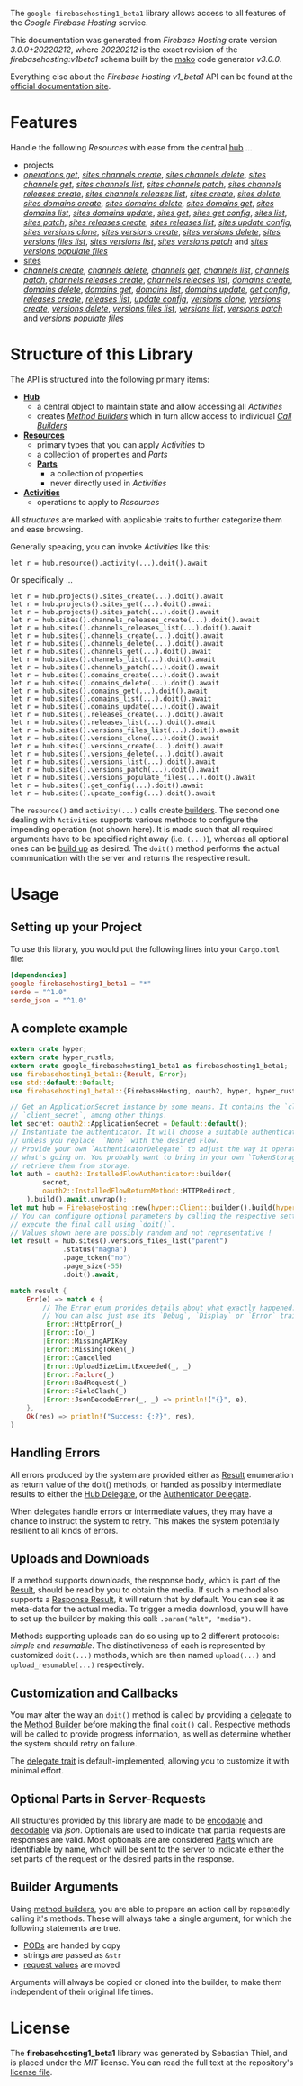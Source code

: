 <!---
DO NOT EDIT !
This file was generated automatically from 'src/mako/api/README.md.mako'
DO NOT EDIT !
-->
The `google-firebasehosting1_beta1` library allows access to all features of the *Google Firebase Hosting* service.

This documentation was generated from *Firebase Hosting* crate version *3.0.0+20220212*, where *20220212* is the exact revision of the *firebasehosting:v1beta1* schema built by the [mako](http://www.makotemplates.org/) code generator *v3.0.0*.

Everything else about the *Firebase Hosting* *v1_beta1* API can be found at the
[official documentation site](https://firebase.google.com/docs/hosting/).
# Features

Handle the following *Resources* with ease from the central [hub](https://docs.rs/google-firebasehosting1_beta1/3.0.0+20220212/google_firebasehosting1_beta1/FirebaseHosting) ... 

* projects
 * [*operations get*](https://docs.rs/google-firebasehosting1_beta1/3.0.0+20220212/google_firebasehosting1_beta1/api::ProjectOperationGetCall), [*sites channels create*](https://docs.rs/google-firebasehosting1_beta1/3.0.0+20220212/google_firebasehosting1_beta1/api::ProjectSiteChannelCreateCall), [*sites channels delete*](https://docs.rs/google-firebasehosting1_beta1/3.0.0+20220212/google_firebasehosting1_beta1/api::ProjectSiteChannelDeleteCall), [*sites channels get*](https://docs.rs/google-firebasehosting1_beta1/3.0.0+20220212/google_firebasehosting1_beta1/api::ProjectSiteChannelGetCall), [*sites channels list*](https://docs.rs/google-firebasehosting1_beta1/3.0.0+20220212/google_firebasehosting1_beta1/api::ProjectSiteChannelListCall), [*sites channels patch*](https://docs.rs/google-firebasehosting1_beta1/3.0.0+20220212/google_firebasehosting1_beta1/api::ProjectSiteChannelPatchCall), [*sites channels releases create*](https://docs.rs/google-firebasehosting1_beta1/3.0.0+20220212/google_firebasehosting1_beta1/api::ProjectSiteChannelReleaseCreateCall), [*sites channels releases list*](https://docs.rs/google-firebasehosting1_beta1/3.0.0+20220212/google_firebasehosting1_beta1/api::ProjectSiteChannelReleaseListCall), [*sites create*](https://docs.rs/google-firebasehosting1_beta1/3.0.0+20220212/google_firebasehosting1_beta1/api::ProjectSiteCreateCall), [*sites delete*](https://docs.rs/google-firebasehosting1_beta1/3.0.0+20220212/google_firebasehosting1_beta1/api::ProjectSiteDeleteCall), [*sites domains create*](https://docs.rs/google-firebasehosting1_beta1/3.0.0+20220212/google_firebasehosting1_beta1/api::ProjectSiteDomainCreateCall), [*sites domains delete*](https://docs.rs/google-firebasehosting1_beta1/3.0.0+20220212/google_firebasehosting1_beta1/api::ProjectSiteDomainDeleteCall), [*sites domains get*](https://docs.rs/google-firebasehosting1_beta1/3.0.0+20220212/google_firebasehosting1_beta1/api::ProjectSiteDomainGetCall), [*sites domains list*](https://docs.rs/google-firebasehosting1_beta1/3.0.0+20220212/google_firebasehosting1_beta1/api::ProjectSiteDomainListCall), [*sites domains update*](https://docs.rs/google-firebasehosting1_beta1/3.0.0+20220212/google_firebasehosting1_beta1/api::ProjectSiteDomainUpdateCall), [*sites get*](https://docs.rs/google-firebasehosting1_beta1/3.0.0+20220212/google_firebasehosting1_beta1/api::ProjectSiteGetCall), [*sites get config*](https://docs.rs/google-firebasehosting1_beta1/3.0.0+20220212/google_firebasehosting1_beta1/api::ProjectSiteGetConfigCall), [*sites list*](https://docs.rs/google-firebasehosting1_beta1/3.0.0+20220212/google_firebasehosting1_beta1/api::ProjectSiteListCall), [*sites patch*](https://docs.rs/google-firebasehosting1_beta1/3.0.0+20220212/google_firebasehosting1_beta1/api::ProjectSitePatchCall), [*sites releases create*](https://docs.rs/google-firebasehosting1_beta1/3.0.0+20220212/google_firebasehosting1_beta1/api::ProjectSiteReleaseCreateCall), [*sites releases list*](https://docs.rs/google-firebasehosting1_beta1/3.0.0+20220212/google_firebasehosting1_beta1/api::ProjectSiteReleaseListCall), [*sites update config*](https://docs.rs/google-firebasehosting1_beta1/3.0.0+20220212/google_firebasehosting1_beta1/api::ProjectSiteUpdateConfigCall), [*sites versions clone*](https://docs.rs/google-firebasehosting1_beta1/3.0.0+20220212/google_firebasehosting1_beta1/api::ProjectSiteVersionCloneCall), [*sites versions create*](https://docs.rs/google-firebasehosting1_beta1/3.0.0+20220212/google_firebasehosting1_beta1/api::ProjectSiteVersionCreateCall), [*sites versions delete*](https://docs.rs/google-firebasehosting1_beta1/3.0.0+20220212/google_firebasehosting1_beta1/api::ProjectSiteVersionDeleteCall), [*sites versions files list*](https://docs.rs/google-firebasehosting1_beta1/3.0.0+20220212/google_firebasehosting1_beta1/api::ProjectSiteVersionFileListCall), [*sites versions list*](https://docs.rs/google-firebasehosting1_beta1/3.0.0+20220212/google_firebasehosting1_beta1/api::ProjectSiteVersionListCall), [*sites versions patch*](https://docs.rs/google-firebasehosting1_beta1/3.0.0+20220212/google_firebasehosting1_beta1/api::ProjectSiteVersionPatchCall) and [*sites versions populate files*](https://docs.rs/google-firebasehosting1_beta1/3.0.0+20220212/google_firebasehosting1_beta1/api::ProjectSiteVersionPopulateFileCall)
* [sites](https://docs.rs/google-firebasehosting1_beta1/3.0.0+20220212/google_firebasehosting1_beta1/api::Site)
 * [*channels create*](https://docs.rs/google-firebasehosting1_beta1/3.0.0+20220212/google_firebasehosting1_beta1/api::SiteChannelCreateCall), [*channels delete*](https://docs.rs/google-firebasehosting1_beta1/3.0.0+20220212/google_firebasehosting1_beta1/api::SiteChannelDeleteCall), [*channels get*](https://docs.rs/google-firebasehosting1_beta1/3.0.0+20220212/google_firebasehosting1_beta1/api::SiteChannelGetCall), [*channels list*](https://docs.rs/google-firebasehosting1_beta1/3.0.0+20220212/google_firebasehosting1_beta1/api::SiteChannelListCall), [*channels patch*](https://docs.rs/google-firebasehosting1_beta1/3.0.0+20220212/google_firebasehosting1_beta1/api::SiteChannelPatchCall), [*channels releases create*](https://docs.rs/google-firebasehosting1_beta1/3.0.0+20220212/google_firebasehosting1_beta1/api::SiteChannelReleaseCreateCall), [*channels releases list*](https://docs.rs/google-firebasehosting1_beta1/3.0.0+20220212/google_firebasehosting1_beta1/api::SiteChannelReleaseListCall), [*domains create*](https://docs.rs/google-firebasehosting1_beta1/3.0.0+20220212/google_firebasehosting1_beta1/api::SiteDomainCreateCall), [*domains delete*](https://docs.rs/google-firebasehosting1_beta1/3.0.0+20220212/google_firebasehosting1_beta1/api::SiteDomainDeleteCall), [*domains get*](https://docs.rs/google-firebasehosting1_beta1/3.0.0+20220212/google_firebasehosting1_beta1/api::SiteDomainGetCall), [*domains list*](https://docs.rs/google-firebasehosting1_beta1/3.0.0+20220212/google_firebasehosting1_beta1/api::SiteDomainListCall), [*domains update*](https://docs.rs/google-firebasehosting1_beta1/3.0.0+20220212/google_firebasehosting1_beta1/api::SiteDomainUpdateCall), [*get config*](https://docs.rs/google-firebasehosting1_beta1/3.0.0+20220212/google_firebasehosting1_beta1/api::SiteGetConfigCall), [*releases create*](https://docs.rs/google-firebasehosting1_beta1/3.0.0+20220212/google_firebasehosting1_beta1/api::SiteReleaseCreateCall), [*releases list*](https://docs.rs/google-firebasehosting1_beta1/3.0.0+20220212/google_firebasehosting1_beta1/api::SiteReleaseListCall), [*update config*](https://docs.rs/google-firebasehosting1_beta1/3.0.0+20220212/google_firebasehosting1_beta1/api::SiteUpdateConfigCall), [*versions clone*](https://docs.rs/google-firebasehosting1_beta1/3.0.0+20220212/google_firebasehosting1_beta1/api::SiteVersionCloneCall), [*versions create*](https://docs.rs/google-firebasehosting1_beta1/3.0.0+20220212/google_firebasehosting1_beta1/api::SiteVersionCreateCall), [*versions delete*](https://docs.rs/google-firebasehosting1_beta1/3.0.0+20220212/google_firebasehosting1_beta1/api::SiteVersionDeleteCall), [*versions files list*](https://docs.rs/google-firebasehosting1_beta1/3.0.0+20220212/google_firebasehosting1_beta1/api::SiteVersionFileListCall), [*versions list*](https://docs.rs/google-firebasehosting1_beta1/3.0.0+20220212/google_firebasehosting1_beta1/api::SiteVersionListCall), [*versions patch*](https://docs.rs/google-firebasehosting1_beta1/3.0.0+20220212/google_firebasehosting1_beta1/api::SiteVersionPatchCall) and [*versions populate files*](https://docs.rs/google-firebasehosting1_beta1/3.0.0+20220212/google_firebasehosting1_beta1/api::SiteVersionPopulateFileCall)




# Structure of this Library

The API is structured into the following primary items:

* **[Hub](https://docs.rs/google-firebasehosting1_beta1/3.0.0+20220212/google_firebasehosting1_beta1/FirebaseHosting)**
    * a central object to maintain state and allow accessing all *Activities*
    * creates [*Method Builders*](https://docs.rs/google-firebasehosting1_beta1/3.0.0+20220212/google_firebasehosting1_beta1/client::MethodsBuilder) which in turn
      allow access to individual [*Call Builders*](https://docs.rs/google-firebasehosting1_beta1/3.0.0+20220212/google_firebasehosting1_beta1/client::CallBuilder)
* **[Resources](https://docs.rs/google-firebasehosting1_beta1/3.0.0+20220212/google_firebasehosting1_beta1/client::Resource)**
    * primary types that you can apply *Activities* to
    * a collection of properties and *Parts*
    * **[Parts](https://docs.rs/google-firebasehosting1_beta1/3.0.0+20220212/google_firebasehosting1_beta1/client::Part)**
        * a collection of properties
        * never directly used in *Activities*
* **[Activities](https://docs.rs/google-firebasehosting1_beta1/3.0.0+20220212/google_firebasehosting1_beta1/client::CallBuilder)**
    * operations to apply to *Resources*

All *structures* are marked with applicable traits to further categorize them and ease browsing.

Generally speaking, you can invoke *Activities* like this:

```Rust,ignore
let r = hub.resource().activity(...).doit().await
```

Or specifically ...

```ignore
let r = hub.projects().sites_create(...).doit().await
let r = hub.projects().sites_get(...).doit().await
let r = hub.projects().sites_patch(...).doit().await
let r = hub.sites().channels_releases_create(...).doit().await
let r = hub.sites().channels_releases_list(...).doit().await
let r = hub.sites().channels_create(...).doit().await
let r = hub.sites().channels_delete(...).doit().await
let r = hub.sites().channels_get(...).doit().await
let r = hub.sites().channels_list(...).doit().await
let r = hub.sites().channels_patch(...).doit().await
let r = hub.sites().domains_create(...).doit().await
let r = hub.sites().domains_delete(...).doit().await
let r = hub.sites().domains_get(...).doit().await
let r = hub.sites().domains_list(...).doit().await
let r = hub.sites().domains_update(...).doit().await
let r = hub.sites().releases_create(...).doit().await
let r = hub.sites().releases_list(...).doit().await
let r = hub.sites().versions_files_list(...).doit().await
let r = hub.sites().versions_clone(...).doit().await
let r = hub.sites().versions_create(...).doit().await
let r = hub.sites().versions_delete(...).doit().await
let r = hub.sites().versions_list(...).doit().await
let r = hub.sites().versions_patch(...).doit().await
let r = hub.sites().versions_populate_files(...).doit().await
let r = hub.sites().get_config(...).doit().await
let r = hub.sites().update_config(...).doit().await
```

The `resource()` and `activity(...)` calls create [builders][builder-pattern]. The second one dealing with `Activities` 
supports various methods to configure the impending operation (not shown here). It is made such that all required arguments have to be 
specified right away (i.e. `(...)`), whereas all optional ones can be [build up][builder-pattern] as desired.
The `doit()` method performs the actual communication with the server and returns the respective result.

# Usage

## Setting up your Project

To use this library, you would put the following lines into your `Cargo.toml` file:

```toml
[dependencies]
google-firebasehosting1_beta1 = "*"
serde = "^1.0"
serde_json = "^1.0"
```

## A complete example

```Rust
extern crate hyper;
extern crate hyper_rustls;
extern crate google_firebasehosting1_beta1 as firebasehosting1_beta1;
use firebasehosting1_beta1::{Result, Error};
use std::default::Default;
use firebasehosting1_beta1::{FirebaseHosting, oauth2, hyper, hyper_rustls};

// Get an ApplicationSecret instance by some means. It contains the `client_id` and 
// `client_secret`, among other things.
let secret: oauth2::ApplicationSecret = Default::default();
// Instantiate the authenticator. It will choose a suitable authentication flow for you, 
// unless you replace  `None` with the desired Flow.
// Provide your own `AuthenticatorDelegate` to adjust the way it operates and get feedback about 
// what's going on. You probably want to bring in your own `TokenStorage` to persist tokens and
// retrieve them from storage.
let auth = oauth2::InstalledFlowAuthenticator::builder(
        secret,
        oauth2::InstalledFlowReturnMethod::HTTPRedirect,
    ).build().await.unwrap();
let mut hub = FirebaseHosting::new(hyper::Client::builder().build(hyper_rustls::HttpsConnector::with_native_roots()), auth);
// You can configure optional parameters by calling the respective setters at will, and
// execute the final call using `doit()`.
// Values shown here are possibly random and not representative !
let result = hub.sites().versions_files_list("parent")
             .status("magna")
             .page_token("no")
             .page_size(-55)
             .doit().await;

match result {
    Err(e) => match e {
        // The Error enum provides details about what exactly happened.
        // You can also just use its `Debug`, `Display` or `Error` traits
         Error::HttpError(_)
        |Error::Io(_)
        |Error::MissingAPIKey
        |Error::MissingToken(_)
        |Error::Cancelled
        |Error::UploadSizeLimitExceeded(_, _)
        |Error::Failure(_)
        |Error::BadRequest(_)
        |Error::FieldClash(_)
        |Error::JsonDecodeError(_, _) => println!("{}", e),
    },
    Ok(res) => println!("Success: {:?}", res),
}

```
## Handling Errors

All errors produced by the system are provided either as [Result](https://docs.rs/google-firebasehosting1_beta1/3.0.0+20220212/google_firebasehosting1_beta1/client::Result) enumeration as return value of
the doit() methods, or handed as possibly intermediate results to either the 
[Hub Delegate](https://docs.rs/google-firebasehosting1_beta1/3.0.0+20220212/google_firebasehosting1_beta1/client::Delegate), or the [Authenticator Delegate](https://docs.rs/yup-oauth2/*/yup_oauth2/trait.AuthenticatorDelegate.html).

When delegates handle errors or intermediate values, they may have a chance to instruct the system to retry. This 
makes the system potentially resilient to all kinds of errors.

## Uploads and Downloads
If a method supports downloads, the response body, which is part of the [Result](https://docs.rs/google-firebasehosting1_beta1/3.0.0+20220212/google_firebasehosting1_beta1/client::Result), should be
read by you to obtain the media.
If such a method also supports a [Response Result](https://docs.rs/google-firebasehosting1_beta1/3.0.0+20220212/google_firebasehosting1_beta1/client::ResponseResult), it will return that by default.
You can see it as meta-data for the actual media. To trigger a media download, you will have to set up the builder by making
this call: `.param("alt", "media")`.

Methods supporting uploads can do so using up to 2 different protocols: 
*simple* and *resumable*. The distinctiveness of each is represented by customized 
`doit(...)` methods, which are then named `upload(...)` and `upload_resumable(...)` respectively.

## Customization and Callbacks

You may alter the way an `doit()` method is called by providing a [delegate](https://docs.rs/google-firebasehosting1_beta1/3.0.0+20220212/google_firebasehosting1_beta1/client::Delegate) to the 
[Method Builder](https://docs.rs/google-firebasehosting1_beta1/3.0.0+20220212/google_firebasehosting1_beta1/client::CallBuilder) before making the final `doit()` call. 
Respective methods will be called to provide progress information, as well as determine whether the system should 
retry on failure.

The [delegate trait](https://docs.rs/google-firebasehosting1_beta1/3.0.0+20220212/google_firebasehosting1_beta1/client::Delegate) is default-implemented, allowing you to customize it with minimal effort.

## Optional Parts in Server-Requests

All structures provided by this library are made to be [encodable](https://docs.rs/google-firebasehosting1_beta1/3.0.0+20220212/google_firebasehosting1_beta1/client::RequestValue) and 
[decodable](https://docs.rs/google-firebasehosting1_beta1/3.0.0+20220212/google_firebasehosting1_beta1/client::ResponseResult) via *json*. Optionals are used to indicate that partial requests are responses 
are valid.
Most optionals are are considered [Parts](https://docs.rs/google-firebasehosting1_beta1/3.0.0+20220212/google_firebasehosting1_beta1/client::Part) which are identifiable by name, which will be sent to 
the server to indicate either the set parts of the request or the desired parts in the response.

## Builder Arguments

Using [method builders](https://docs.rs/google-firebasehosting1_beta1/3.0.0+20220212/google_firebasehosting1_beta1/client::CallBuilder), you are able to prepare an action call by repeatedly calling it's methods.
These will always take a single argument, for which the following statements are true.

* [PODs][wiki-pod] are handed by copy
* strings are passed as `&str`
* [request values](https://docs.rs/google-firebasehosting1_beta1/3.0.0+20220212/google_firebasehosting1_beta1/client::RequestValue) are moved

Arguments will always be copied or cloned into the builder, to make them independent of their original life times.

[wiki-pod]: http://en.wikipedia.org/wiki/Plain_old_data_structure
[builder-pattern]: http://en.wikipedia.org/wiki/Builder_pattern
[google-go-api]: https://github.com/google/google-api-go-client

# License
The **firebasehosting1_beta1** library was generated by Sebastian Thiel, and is placed 
under the *MIT* license.
You can read the full text at the repository's [license file][repo-license].

[repo-license]: https://github.com/Byron/google-apis-rsblob/main/LICENSE.md
